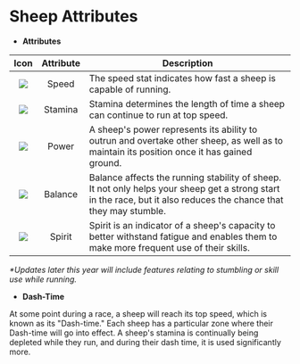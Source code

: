 # Sheep Attributes

* **Attributes**

|                          Icon                          | Attribute | Description                                                                                                                                                        |
| :----------------------------------------------------: | :-------: | ------------------------------------------------------------------------------------------------------------------------------------------------------------------ |
|     ![](../../.gitbook/assets/icon\_st\_speed.png)     |   Speed   | The speed stat indicates how fast a sheep is capable of running.                                                                                                   |
| ![](<../../.gitbook/assets/icon\_st\_stamina (1).png>) |  Stamina  | Stamina determines the length of time a sheep can continue to run at top speed.                                                                                    |
|     ![](../../.gitbook/assets/icon\_st\_power.png)     |   Power   | A sheep's power represents its ability to outrun and overtake other sheep, as well as to maintain its position once it has gained ground.                          |
|    ![](../../.gitbook/assets/icon\_st\_balance.png)    |  Balance  | Balance affects the running stability of sheep. It not only helps your sheep get a strong start in the race, but it also reduces the chance that they may stumble. |
|   ![](../../.gitbook/assets/icon\_st\_mentality.png)   |   Spirit  | Spirit is an indicator of a sheep's capacity to better withstand fatigue and enables them to make more frequent use of their skills.                               |

_\*Updates later this year will include features relating to stumbling or skill use while running._



* **Dash-Time**

At some point during a race, a sheep will reach its top speed, which is known as its "Dash-time." Each sheep has a particular zone where their Dash-time will go into effect. A sheep's stamina is continually being depleted while they run, and during their dash time, it is used significantly more.
